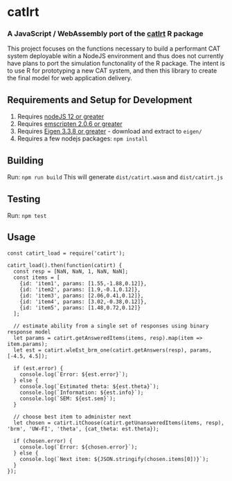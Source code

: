 # catIrt
### A JavaScript / WebAssembly port of the [catIrt](https://github.com/swnydick/catIrt) R package

This project focuses on the functions necessary to build a performant CAT system deployable witin a NodeJS environment and thus does not currently have plans to port the simulation functonality of the R package. The intent is to use R for prototyping a new CAT system, and then this library to create the final model for web application delivery.

## Requirements and Setup for Development
1. Requires [nodeJS 12 or greater](https://nodejs.org/)
2. Requires [emscripten 2.0.6 or greater](https://emscripten.org/docs/getting_started/downloads.html)
3. Requires [Eigen 3.3.8 or greater](https://gitlab.com/libeigen/eigen/-/releases) - download and extract to `eigen/`
4. Requires a few nodejs packages: `npm install`

## Building
Run: `npm run build`
This will generate `dist/catirt.wasm` and `dist/catirt.js`

## Testing
Run: `npm test`

## Usage
```
const catirt_load = require('catirt');

catirt_load().then(function(catirt) {
  const resp = [NaN, NaN, 1, NaN, NaN];
  const items = [
    {id: 'item1', params: [1.55,-1.88,0.12]},
    {id: 'item2', params: [1.9,-0.1,0.12]},
    {id: 'item3', params: [2.06,0.41,0.12]},
    {id: 'item4', params: [3.02,-0.38,0.12]},
    {id: 'item5', params: [1.48,0.72,0.12]}
  ];

  // estimate ability from a single set of responses using binary response model
  let params = catirt.getAnsweredItems(items, resp).map(item => item.params);
  let est = catirt.wleEst_brm_one(catirt.getAnswers(resp), params, [-4.5, 4.5]);

  if (est.error) {
    console.log(`Error: ${est.error}`);
  } else {
    console.log(`Estimated theta: ${est.theta}`);
    console.log(`Information: ${est.info}`);
    console.log(`SEM: ${est.sem}`);
  }

  // choose best item to administer next
  let chosen = catirt.itChoose(catirt.getUnansweredItems(items, resp), 'brm', 'UW-FI', 'theta', {cat_theta: est.theta});

  if (chosen.error) {
    console.log(`Error: ${chosen.error}`);
  } else {
    console.log(`Next item: ${JSON.stringify(chosen.items[0])}`);
  }
});
```
